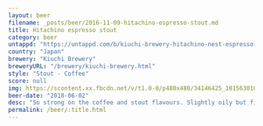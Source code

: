 ```yaml
---
layout: beer
filename: _posts/beer/2016-11-09-hitachino-espresso-stout.md
title: Hitachino espresso stout
category: beer
untappd: "https://untappd.com/b/kiuchi-brewery-hitachino-nest-espresso-stout/154"
country: "Japan"
brewery: "Kiuchi Brewery"
breweryURL: "/brewery/kiuchi-brewery.html"
style: "Stout - Coffee"
score: null
img: https://scontent.xx.fbcdn.net/v/t1.0-0/p480x480/34146425_10156301082168745_5395209497713049600_n.jpg?_nc_cat=108&_nc_ht=scontent.xx&oh=01e8574a4234a31b574c0c85f65b2c7f&oe=5C80E2CC
beer-date: "2018-06-02"
desc: "So strong on the coffee and stout flavours. Slightly oily but fits in well with the style. Also very creamy  8.5/20"
permalink: /beer/:title.html
---
```

